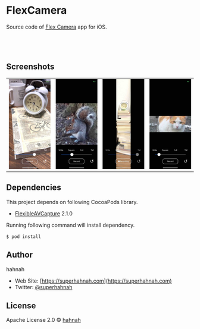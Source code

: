# FlexCamera

Source code of [Flex Camera](https://itunes.apple.com/us/app/flex-camera/id1455345286?mt=8) app for iOS.

<a href="https://itunes.apple.com/us/app/flex-camera/id1455345286?mt=8" style="display:inline-block;overflow:hidden;background:url(https://linkmaker.itunes.apple.com/en-us/badge-lrg.svg?releaseDate=2019-03-10&kind=iossoftware&bubble=ios_apps) no-repeat;width:135px;height:40px;"></a>

## Screenshots

| | | | |
|-|-|-|-|
|![full](screenshots/5.8"/full.jpg) |![square](screenshots/5.8"/square.jpg) |![tall](screenshots/5.8"/tall.jpg) |![wide](screenshots/5.8"/wide.jpg)

## Dependencies

This project depends on following CocoaPods library.

+ [FlexibleAVCapture](https://cocoapods.org/pods/FlexibleAVCapture) 2.1.0

Running following command will install dependency.

```
$ pod install
```

## Author

hahnah

+ Web Site: [https://superhahnah.com](https://superhahnah.com)
+ Twitter: [@superhahnah](https://twitter.com/superhahnah)

## License

Apache License 2.0 &copy; [hahnah](https://superhahnah.com)
